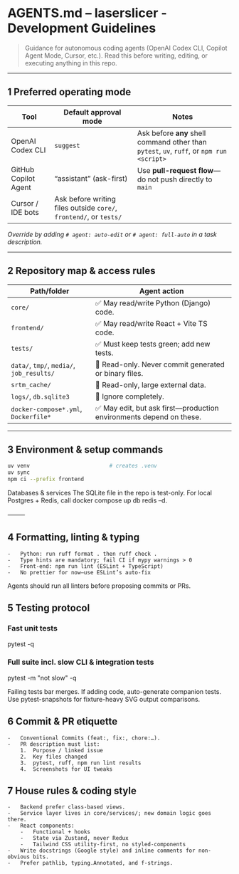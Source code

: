 # AGENTS.md – laserslicer - Development Guidelines



> Guidance for autonomous coding agents (OpenAI Codex CLI, Copilot Agent Mode, Cursor, etc.).
> Read this before writing, editing, or executing anything in this repo.

---

## 1 Preferred operating mode

| Tool               | Default approval mode | Notes                                               |
|--------------------|-----------------------|-----------------------------------------------------|
| OpenAI Codex CLI   | `suggest`             | Ask before **any** shell command other than `pytest`, `uv`, `ruff`, or `npm run <script>` |
| GitHub Copilot Agent | “assistant” (ask-first) | Use **pull-request flow**—do not push directly to `main` |
| Cursor / IDE bots  | Ask before writing files outside `core/`, `frontend/`, or `tests/` |

*Override by adding `# agent: auto-edit` or `# agent: full-auto` in a task description.*

---

## 2 Repository map & access rules

| Path/folder              | Agent action                               |
|--------------------------|-------------------------------------------|
| `core/`                  | ✅ May read/write Python (Django) code.   |
| `frontend/`              | ✅ May read/write React + Vite TS code.   |
| `tests/`                 | ✅ Must keep tests green; add new tests.  |
| `data/`, `tmp/`, `media/`, `job_results/` | 🚫 Read-only. Never commit generated or binary files. |
| `srtm_cache/`            | 🚫 Read-only, large external data.        |
| `logs/`, `db.sqlite3`    | 🚫 Ignore completely.                     |
| `docker-compose*.yml`, `Dockerfile*` | ✅ May edit, but ask first—production environments depend on these. |

---

## 3 Environment & setup commands

```bash
uv venv                         # creates .venv
uv sync
npm ci --prefix frontend
```

Databases & services
The SQLite file in the repo is test-only.
For local Postgres + Redis, call docker compose up db redis –d.

⸻

## 4 Formatting, linting & typing
	-	Python: run ruff format . then ruff check .
	-	Type hints are mandatory; fail CI if mypy warnings > 0
	-	Front-end: npm run lint (ESLint + TypeScript)
	-	No prettier for now—use ESLint’s auto-fix

Agents should run all linters before proposing commits or PRs.

## 5 Testing protocol

### Fast unit tests
pytest -q

### Full suite incl. slow CLI & integration tests
pytest -m "not slow" -q

Failing tests bar merges.
If adding code, auto-generate companion tests.
Use pytest-snapshots for fixture-heavy SVG output comparisons.

## 6 Commit & PR etiquette
	-	Conventional Commits (feat:, fix:, chore:…).
	-	PR description must list:
        1.	Purpose / linked issue
        2.	Key files changed
        3.	pytest, ruff, npm run lint results
        4.	Screenshots for UI tweaks
## 7 House rules & coding style
	-	Backend prefer class-based views.
	-	Service layer lives in core/services/; new domain logic goes there.
	-	React components:
        -	Functional + hooks
        -	State via Zustand, never Redux
        -	Tailwind CSS utility-first, no styled-components
	-	Write docstrings (Google style) and inline comments for non-obvious bits.
	-	Prefer pathlib, typing.Annotated, and f-strings.